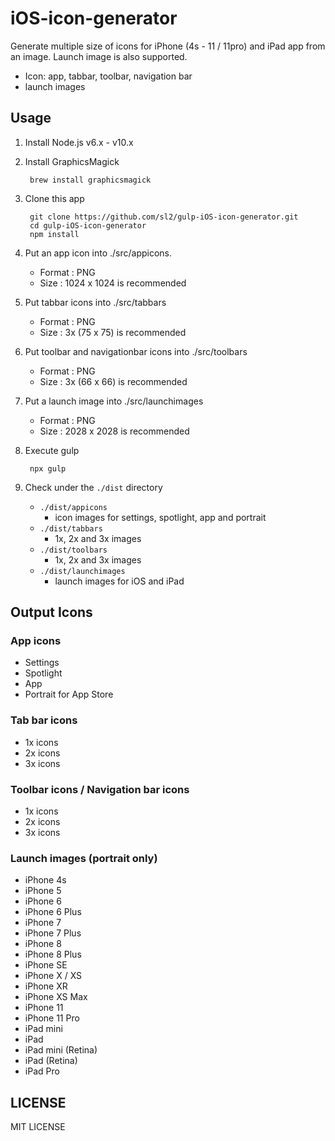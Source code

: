 iOS-icon-generator
=======================

Generate multiple size of icons for iPhone (4s - 11 / 11pro) and iPad app from an image. Launch image is also supported.

- Icon: app, tabbar, toolbar, navigation bar
- launch images

## Usage

1. Install Node.js v6.x - v10.x

2. Install GraphicsMagick

        brew install graphicsmagick

3. Clone this app

        git clone https://github.com/sl2/gulp-iOS-icon-generator.git
        cd gulp-iOS-icon-generator
        npm install

4. Put an app icon into ./src/appicons.
 
    - Format : PNG
    - Size : 1024 x 1024 is recommended

5. Put tabbar icons into ./src/tabbars

    - Format : PNG
    - Size : 3x (75 x 75) is recommended

6. Put toolbar and navigationbar icons into ./src/toolbars
    
    - Format : PNG
    - Size : 3x (66 x 66) is recommended

7. Put a launch image into ./src/launchimages
 
    - Format : PNG
    - Size : 2028 x 2028 is recommended 

8. Execute gulp
    
        npx gulp

9. Check under the `./dist` directory

    - `./dist/appicons`
        - icon images for settings, spotlight, app and portrait
    - `./dist/tabbars`
        - 1x, 2x and 3x images
    - `./dist/toolbars`
        - 1x, 2x and 3x images
    - `./dist/launchimages`
        - launch images for iOS and iPad

## Output Icons

### App icons

- Settings
- Spotlight
- App
- Portrait for App Store

### Tab bar icons

- 1x icons
- 2x icons
- 3x icons

### Toolbar icons / Navigation bar icons

- 1x icons
- 2x icons
- 3x icons

### Launch images (portrait only)

- iPhone 4s
- iPhone 5
- iPhone 6
- iPhone 6 Plus
- iPhone 7
- iPhone 7 Plus
- iPhone 8
- iPhone 8 Plus
- iPhone SE
- iPhone X / XS
- iPhone XR
- iPhone XS Max
- iPhone 11
- iPhone 11 Pro
- iPad mini
- iPad
- iPad mini (Retina)
- iPad (Retina)
- iPad Pro

## LICENSE

MIT LICENSE


